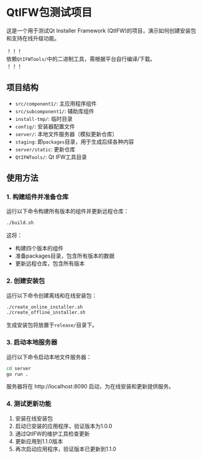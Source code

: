# QtIFW包测试项目

这是一个用于测试Qt Installer Framework (QtIFW)的项目，演示如何创建安装包和支持在线升级功能。

！！！  
依赖`QtIFWTools/`中的二进制工具，需根据平台自行编译/下载。  
！！！

## 项目结构

- `src/component1/`: 主应用程序组件
- `src/subcomponent1/`: 辅助库组件 
- `install-tmp/`: 临时目录
- `config/`: 安装器配置文件
- `server/`: 本地文件服务器（模拟更新仓库）
- `staging`: 即`packages`目录，用于生成后续各种内容
- `server/static`: 更新仓库
- `QtIFWTools/`: Qt IFW工具目录

## 使用方法

### 1. 构建组件并准备仓库

运行以下命令构建所有版本的组件并更新远程仓库：

```bash
./build.sh
```

这将：
- 构建四个版本的组件
- 准备packages目录，包含所有版本的数据
- 更新远程仓库，包含所有版本

### 2. 创建安装包

运行以下命令创建离线和在线安装包：

```bash
./create_online_installer.sh
./create_offline_installer.sh
```

生成安装包将放置于`release/`目录下。

### 3. 启动本地服务器

运行以下命令启动本地文件服务器：

```bash
cd server
go run .
```

服务器将在 http://localhost:8090 启动，为在线安装和更新提供服务。

### 4. 测试更新功能

1. 安装在线安装包
2. 启动已安装的应用程序，验证版本为1.0.0
3. 通过QtIFW的维护工具检查更新
4. 更新应用到1.1.0版本
5. 再次启动应用程序，验证版本已更新到1.1.0